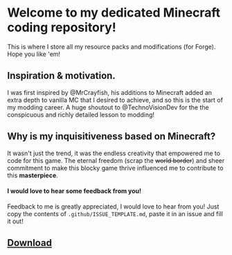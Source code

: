 # Welcome to my dedicated Minecraft coding repository!
This is where I store all my resource packs and modifications (for Forge). Hope you like 'em!

## Inspiration & motivation.
I was first inspired by @MrCrayfish, his additions to Minecraft added an extra depth to vanilla MC that I desired to achieve, and so this is the start of my modding career.
A huge shoutout to @TechnoVisionDev for the the conspicuous and richly detailed lesson to modding!

## Why is my inquisitiveness based on Minecraft?
It wasn't just the trend, it was the endless creativity that empowered me to code for this game. The eternal freedom (scrap the ~~world border~~) 
and sheer commitment to make this blocky game thrive influenced me to contribute to this **masterpiece**.

#### I would love to hear some feedback from you!
Feedback to me is greatly appreciated, I would love to hear from you! Just copy the contents of `.github/ISSUE_TEMPLATE.md`, paste it in an issue and fill it out!

## [Download](https://github.com/SuperHarmony910/modification-builder/releases/0.2.0-alpha)
